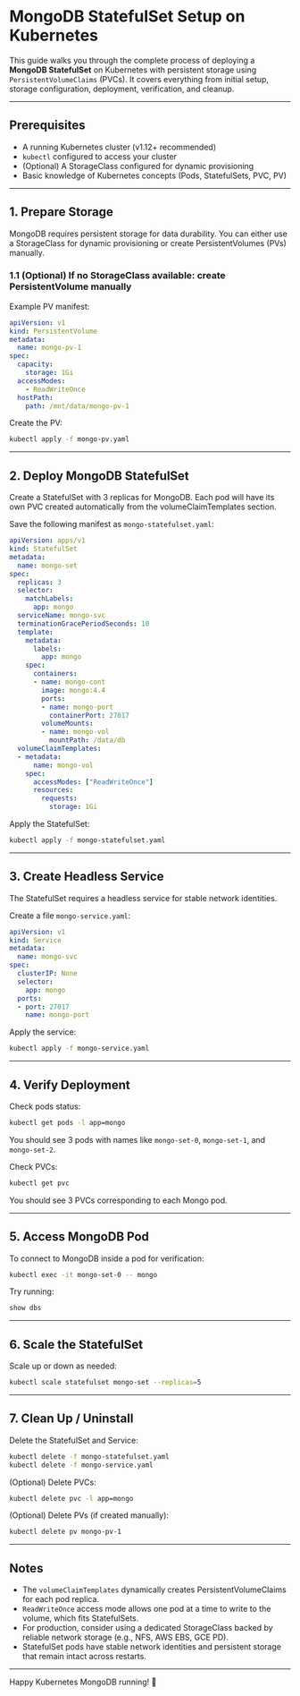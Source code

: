 # MongoDB StatefulSet Setup on Kubernetes

This guide walks you through the complete process of deploying a **MongoDB StatefulSet** on Kubernetes with persistent storage using `PersistentVolumeClaims` (PVCs). It covers everything from initial setup, storage configuration, deployment, verification, and cleanup.

---

## Prerequisites

- A running Kubernetes cluster (v1.12+ recommended)
- `kubectl` configured to access your cluster
- (Optional) A StorageClass configured for dynamic provisioning
- Basic knowledge of Kubernetes concepts (Pods, StatefulSets, PVC, PV)

---

## 1. Prepare Storage

MongoDB requires persistent storage for data durability. You can either use a StorageClass for dynamic provisioning or create PersistentVolumes (PVs) manually.

### 1.1 (Optional) If no StorageClass available: create PersistentVolume manually

Example PV manifest:

```yaml
apiVersion: v1
kind: PersistentVolume
metadata:
  name: mongo-pv-1
spec:
  capacity:
    storage: 1Gi
  accessModes:
    - ReadWriteOnce
  hostPath:
    path: /mnt/data/mongo-pv-1
```

Create the PV:

```bash
kubectl apply -f mongo-pv.yaml
```

---

## 2. Deploy MongoDB StatefulSet

Create a StatefulSet with 3 replicas for MongoDB. Each pod will have its own PVC created automatically from the volumeClaimTemplates section.

Save the following manifest as `mongo-statefulset.yaml`:

```yaml
apiVersion: apps/v1
kind: StatefulSet
metadata:
  name: mongo-set
spec:
  replicas: 3
  selector:
    matchLabels:
      app: mongo
  serviceName: mongo-svc
  terminationGracePeriodSeconds: 10
  template:
    metadata:
      labels:
        app: mongo
    spec:
      containers:
      - name: mongo-cont
        image: mongo:4.4
        ports:
        - name: mongo-port
          containerPort: 27017
        volumeMounts:
        - name: mongo-vol
          mountPath: /data/db
  volumeClaimTemplates:
  - metadata:
      name: mongo-vol
    spec:
      accessModes: ["ReadWriteOnce"]
      resources:
        requests:
          storage: 1Gi
```

Apply the StatefulSet:

```bash
kubectl apply -f mongo-statefulset.yaml
```

---

## 3. Create Headless Service

The StatefulSet requires a headless service for stable network identities.

Create a file `mongo-service.yaml`:

```yaml
apiVersion: v1
kind: Service
metadata:
  name: mongo-svc
spec:
  clusterIP: None
  selector:
    app: mongo
  ports:
  - port: 27017
    name: mongo-port
```

Apply the service:

```bash
kubectl apply -f mongo-service.yaml
```

---

## 4. Verify Deployment

Check pods status:

```bash
kubectl get pods -l app=mongo
```

You should see 3 pods with names like `mongo-set-0`, `mongo-set-1`, and `mongo-set-2`.

Check PVCs:

```bash
kubectl get pvc
```

You should see 3 PVCs corresponding to each Mongo pod.

---

## 5. Access MongoDB Pod

To connect to MongoDB inside a pod for verification:

```bash
kubectl exec -it mongo-set-0 -- mongo
```

Try running:

```js
show dbs
```

---

## 6. Scale the StatefulSet

Scale up or down as needed:

```bash
kubectl scale statefulset mongo-set --replicas=5
```

---

## 7. Clean Up / Uninstall

Delete the StatefulSet and Service:

```bash
kubectl delete -f mongo-statefulset.yaml
kubectl delete -f mongo-service.yaml
```

(Optional) Delete PVCs:

```bash
kubectl delete pvc -l app=mongo
```

(Optional) Delete PVs (if created manually):

```bash
kubectl delete pv mongo-pv-1
```

---

## Notes

- The `volumeClaimTemplates` dynamically creates PersistentVolumeClaims for each pod replica.
- `ReadWriteOnce` access mode allows one pod at a time to write to the volume, which fits StatefulSets.
- For production, consider using a dedicated StorageClass backed by reliable network storage (e.g., NFS, AWS EBS, GCE PD).
- StatefulSet pods have stable network identities and persistent storage that remain intact across restarts.


---

Happy Kubernetes MongoDB running! 🚀
```
